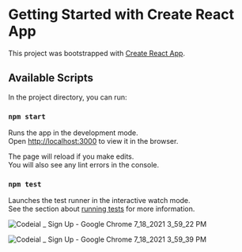# Getting Started with Create React App

This project was bootstrapped with [Create React App](https://github.com/facebook/create-react-app).

## Available Scripts

In the project directory, you can run:

### `npm start`

Runs the app in the development mode.\
Open [http://localhost:3000](http://localhost:3000) to view it in the browser.

The page will reload if you make edits.\
You will also see any lint errors in the console.

### `npm test`

Launches the test runner in the interactive watch mode.\
See the section about [running tests](https://facebook.github.io/create-react-app/docs/running-tests) for more information.


![Codeial _ Sign Up - Google Chrome 7_18_2021 3_59_22 PM](https://user-images.githubusercontent.com/42406373/126063924-9d48c735-34e4-45af-bcf4-a07c9c0d261f.png)


![Codeial _ Sign Up - Google Chrome 7_18_2021 3_59_39 PM](https://user-images.githubusercontent.com/42406373/126063943-b2aef1fd-820e-4264-b95c-b9823844e692.png)
